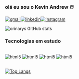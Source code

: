 
### olá eu sou o Kevin Andrew ☃️


[![gmail](https://img.shields.io/badge/Gmail-D14836?style=for-the-badge&logo=gmail&logoColor=white
)](kevin.andrew08rs@gmail.com)[![linkedin](https://img.shields.io/badge/LinkedIn-0077B5?style=for-the-badge&logo=linkedin&logoColor=white
)](linkedin.com/in/kevin-andrew-389b6923a)[![Instagram](https://img.shields.io/badge/Instagram-E4405F?style=for-the-badge&logo=instagram&logoColor=white
)](https://www.instagram.com/kevin_andrew03/)

![orinarys GitHub stats](https://github-readme-stats.vercel.app/api?username=Orinarys&show_icons=true&theme=dracula)

### Tecnologias em estudo 

<div style="display: inline_block"><br/>
<img alian="center" alt="html5" src="https://img.shields.io/badge/HTML-239120?style=for-the-badge&logo=html5&logoColor=white"/>
<img alian="center" alt="html5" src="https://img.shields.io/badge/CSS-239120?&style=for-the-badge&logo=css3&logoColor=white"/>
<img alian="center" alt="html5" src="https://img.shields.io/badge/JavaScript-323330?style=for-the-badge&logo=javascript&logoColor=F7DF1E"/>
<img alian="center" alt="html5" src="https://img.shields.io/badge/Node.js-43853D?style=for-the-badge&logo=node.js&logoColor=white"/>
</div><br/>

[![Top Langs](https://github-readme-stats.vercel.app/api/top-langs/?username=Orinarys)](https://github.com/anuraghazra/github-readme-stats)
